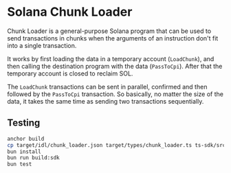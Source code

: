 # Solana Chunk Loader

Chunk Loader is a general-purpose Solana program that can be used to send
transactions in chunks when the arguments of an instruction don't fit into
a single transaction.

It works by first loading the data in a temporary account (`LoadChunk`), and
then calling the destination program with the data (`PassToCpi`). After that
the temporary account is closed to reclaim SOL.

The `LoadChunk` transactions can be sent in parallel, confirmed and then
followed by the `PassToCpi` transaction. So basically, no matter the size of
the data, it takes the same time as sending two transactions sequentially.

## Testing

```sh
anchor build
cp target/idl/chunk_loader.json target/types/chunk_loader.ts ts-sdk/src/idl/
bun install
bun run build:sdk
bun test
```
